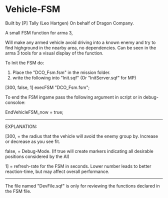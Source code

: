 # Vehicle-FSM

Built by [P] Tally (Leo Hartgen) On behalf of Dragon Company.

A small FSM function for arma 3,

Will make any armed vehicle avoid driving into a known enemy and try to find highground in the nearby area, no dependencies.
Can be seen in the arma 3 tools for a visual display of the function.

To Init the FSM do:

1) Place the "DCO_Fsm.fsm" in the mission folder.
2) write the following into "Init.sqf"   (Or "InitServer.sqf" for MP)

[300, false, 1] execFSM "DCO_Fsm.fsm";


To end the FSM ingame pass the following argument in script or in debug-consoloe:

EndVehicleFSM_now = true;


-------------------------------------------------------------------
EXPLANATION:

[300,   = the radius that the vehicle will avoid the enemy group by. Increase or decrease as you see fit.


false,  = Debug-Mode. (If true will create markers indicating all desirable positions considered by the AI)


1]      = refresh-rate for the FSM in seconds. Lower number leads to better reaction-time, but may affect overall performance.


------------------------------------------------------------------
The file named "DevFile.sqf" is only for reviewing the functions declared in the FSM file.
